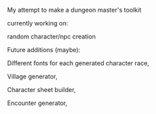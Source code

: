 My attempt to make a dungeon master's toolkit

currently working on:

random character/npc creation

Future additions (maybe):

Different fonts for each generated character race,

Village generator,

Character sheet builder,

Encounter generator,
